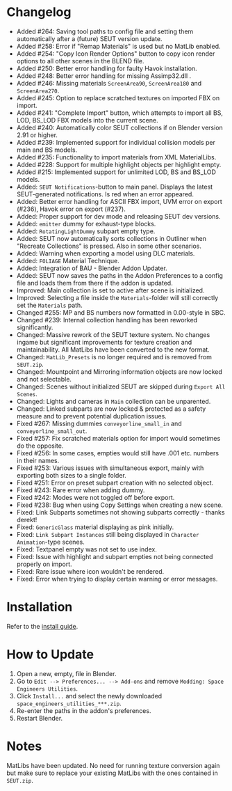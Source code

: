 # Changelog
* Added #264: Saving tool paths to config file and setting them automatically after a (future) SEUT version update.
* Added #258: Error if "Remap Materials" is used but no MatLib enabled.
* Added #254: "Copy Icon Render Options" button to copy icon render options to all other scenes in the BLEND file.
* Added #250: Better error handling for faulty Havok installation.
* Added #248: Better error handling for missing Assimp32.dll .
* Added #246: Missing materials `ScreenArea90`, `ScreenArea180` and `ScreenArea270`.
* Added #245: Option to replace scratched textures on imported FBX on import.
* Added #241: "Complete Import" button, which attempts to import all BS, LOD, BS_LOD FBX models into the current scene.
* Added #240: Automatically color SEUT collections if on Blender version 2.91 or higher.
* Added #239: Implemented support for individual collision models per main and BS models.
* Added #235: Functionality to import materials from XML MaterialLibs.
* Added #228: Support for multiple highlight objects per highlight empty.
* Added #215: Implemented support for unlimited LOD, BS and BS_LOD models. 
* Added: `SEUT Notifications`-button to main panel. Displays the latest SEUT-generated notifications. Is red when an error appeared.
* Added: Better error handling for ASCII FBX import, UVM error on export (#236), Havok error on export (#237).
* Added: Proper support for dev mode and releasing SEUT dev versions.
* Added: `emitter` dummy for exhaust-type blocks.
* Added: `RotatingLightDummy` subpart empty type.
* Added: SEUT now automatically sorts collections in Outliner when "Recreate Collections" is pressed. Also in some other scenarios.
* Added: Warning when exporting a model using DLC materials.
* Added: `FOLIAGE` Material Technique.
* Added: Integration of BAU - Blender Addon Updater.
* Added: SEUT now saves the paths in the Addon Preferences to a config file and loads them from there if the addon is updated.
* Improved: Main collection is set to active after scene is initialized.
* Improved: Selecting a file inside the `Materials`-folder will still correctly set the `Materials` path.
* Changed #255: MP and BS numbers now formatted in 0.00-style in SBC.
* Changed #239: Internal collection handling has been reworked significantly.
* Changed: Massive rework of the SEUT texture system. No changes ingame but significant improvements for texture creation and maintainability. All MatLibs have been converted to the new format.
* Changed: `MatLib_Presets` is no longer required and is removed from `SEUT.zip`.
* Changed: Mountpoint and Mirroring information objects are now locked and not selectable.
* Changed: Scenes without initialized SEUT are skipped during `Export All Scenes`.
* Changed: Lights and cameras in `Main` collection can be unparented.
* Changed: Linked subparts are now locked & protected as a safety measure and to prevent potential duplication issues.
* Fixed #267: Missing dummies `conveyorline_small_in` and `conveyorline_small_out`.
* Fixed #257: Fix scratched materials option for import would sometimes do the opposite.
* Fixed #256: In some cases, empties would still have .001 etc. numbers in their names.
* Fixed #253: Various issues with simultaneous export, mainly with exporting both sizes to a single folder.
* Fixed #251: Error on preset subpart creation with no selected object.
* Fixed #243: Rare error when adding dummy.
* Fixed #242: Modes were not toggled off before export.
* Fixed #238: Bug when using Copy Settings when creating a new scene.
* Fixed: Link Subparts sometimes not showing subparts correctly - thanks derekt!
* Fixed: `GenericGlass` material displaying as pink initially.
* Fixed: `Link Subpart Instances` still being displayed in `Character Animation`-type scenes.
* Fixed: Textpanel empty was not set to use index.
* Fixed: Issue with highlight and subpart empties not being connected properly on import.
* Fixed: Rare issue where icon wouldn't be rendered.
* Fixed: Error when trying to display certain warning or error messages.

# Installation
Refer to the [install guide](https://space-engineers-modding.github.io/modding-reference/tutorials/tools/3d-modelling/seut/setup.html).

# How to Update
1. Open a new, empty, file in Blender.
2. Go to `Edit --> Preferences... --> Add-ons` and remove `Modding: Space Engineers Utilities`.
3. Click `Install...` and select the newly downloaded `space_engineers_utilities_***.zip`.
4. Re-enter the paths in the addon's preferences.
5. Restart Blender.

# Notes
MatLibs have been updated. No need for running texture conversion again but make sure to replace your existing MatLibs with the ones contained in `SEUT.zip`.